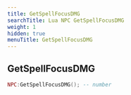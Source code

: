 ```yaml
---
title: GetSpellFocusDMG
searchTitle: Lua NPC GetSpellFocusDMG
weight: 1
hidden: true
menuTitle: GetSpellFocusDMG
---
```

## GetSpellFocusDMG
```lua
NPC:GetSpellFocusDMG(); -- number
```
